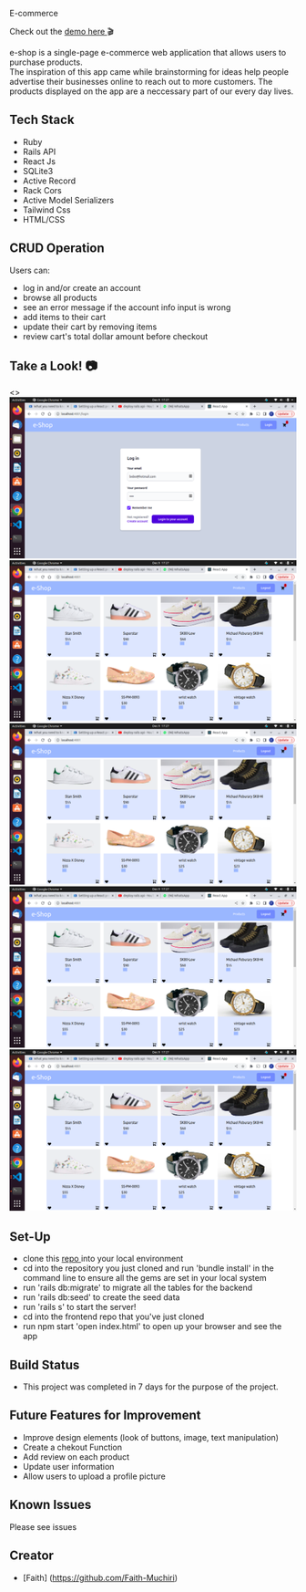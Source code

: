 E-commerce

Check out the <a href=""> demo here </a>🎬

e-shop is a single-page e-commerce web application that allows users to purchase products. <br>
The inspiration of this app came while brainstorming for ideas help people advertise their businesses online to reach out to more customers. The products displayed on the app are a neccessary part of our every day lives.

## Tech Stack
   * Ruby 
   * Rails API 
   * React Js
   * SQLite3
   * Active Record
   * Rack Cors
   * Active Model Serializers
   * Tailwind Css
   * HTML/CSS

## CRUD Operation
  Users can:
   * log in and/or create an account
   * browse all products 
   * see an error message if the account info input is wrong
   * add items to their cart 
   * update their cart by removing items 
   * review cart's total dollar amount before checkout

## Take a Look! 📷
<>
<img src='frontend/assets/Screenshot from 2022-12-09 17-27-27.png'> </img>
<img src='frontend/assets/Screenshot from 2022-12-09 17-27-40.png'> </img>
<img src='frontend/assets/Screenshot from 2022-12-09 17-27-40.png'> </img>
<img src='frontend/assets/Screenshot from 2022-12-09 17-27-40.png'> </img>
<img src='frontend/assets/Screenshot from 2022-12-09 17-27-40.png'> </img>




 ## Set-Up 
   * clone this <a href = "https://github.com/Faith-Muchiri/E-Commerce"> repo </a> into your local environment
   * cd into the repository you just cloned and run 'bundle install' in the command line to ensure all the gems are set in your local system 
   * run 'rails db:migrate' to migrate all the tables for the backend 
   * run 'rails db:seed' to create the seed data
   * run 'rails s' to start the server!
   * cd into the frontend repo that you've just cloned
   * run npm start 'open index.html' to open up your browser and see the app
 

## Build Status
* This project was completed in 7 days for the purpose of the project.

## Future Features for Improvement
   * Improve design elements (look of buttons, image, text manipulation)
   * Create a chekout Function
   * Add review  on each product
   * Update user information
   * Allow users to upload a profile picture
   
## Known Issues
Please see issues
 
## Creator
 * [Faith] (https://github.com/Faith-Muchiri)

 




 